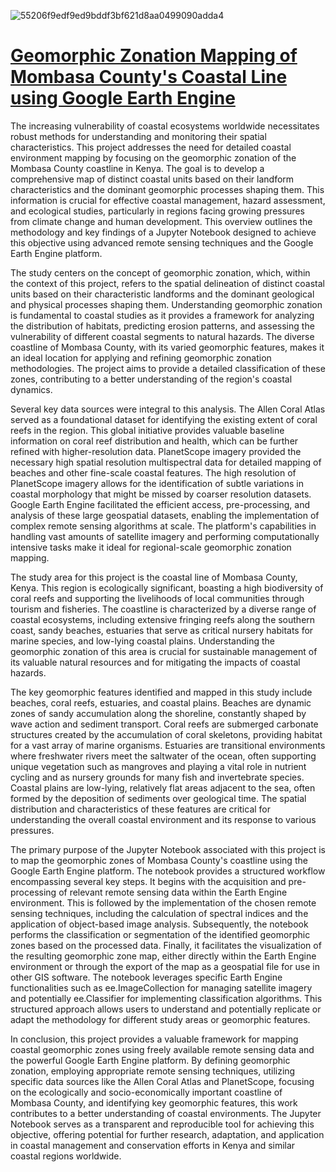 
![55206f9edf9ed9bddf3bf621d8aa0499090adda4](https://github.com/user-attachments/assets/7d5bdc77-af91-4c8d-b0fb-45c93a400460)

# <ins>Geomorphic Zonation Mapping of Mombasa County's Coastal Line using Google Earth Engine</ins>

The increasing vulnerability of coastal ecosystems worldwide necessitates robust methods for understanding and monitoring their spatial characteristics. This project addresses the need for detailed coastal environment mapping by focusing on the geomorphic zonation of the Mombasa County coastline in Kenya. The goal is to develop a comprehensive map of distinct coastal units based on their landform characteristics and the dominant geomorphic processes shaping them. This information is crucial for effective coastal management, hazard assessment, and ecological studies, particularly in regions facing growing pressures from climate change and human development. This overview outlines the methodology and key findings of a Jupyter Notebook designed to achieve this objective using advanced remote sensing techniques and the Google Earth Engine platform.

The study centers on the concept of geomorphic zonation, which, within the context of this project, refers to the spatial delineation of distinct coastal units based on their characteristic landforms and the dominant geological and physical processes shaping them. Understanding geomorphic zonation is fundamental to coastal studies as it provides a framework for analyzing the distribution of habitats, predicting erosion patterns, and assessing the vulnerability of different coastal segments to natural hazards. The diverse coastline of Mombasa County, with its varied geomorphic features, makes it an ideal location for applying and refining geomorphic zonation methodologies. The project aims to provide a detailed classification of these zones, contributing to a better understanding of the region's coastal dynamics.

Several key data sources were integral to this analysis. The Allen Coral Atlas served as a foundational dataset for identifying the existing extent of coral reefs in the region. This global initiative provides valuable baseline information on coral reef distribution and health, which can be further refined with higher-resolution data. PlanetScope imagery provided the necessary high spatial resolution multispectral data for detailed mapping of beaches and other fine-scale coastal features. The high resolution of PlanetScope imagery allows for the identification of subtle variations in coastal morphology that might be missed by coarser resolution datasets. Google Earth Engine facilitated the efficient access, pre-processing, and analysis of these large geospatial datasets, enabling the implementation of complex remote sensing algorithms at scale. The platform's capabilities in handling vast amounts of satellite imagery and performing computationally intensive tasks make it ideal for regional-scale geomorphic zonation mapping.

The study area for this project is the coastal line of Mombasa County, Kenya. This region is ecologically significant, boasting a high biodiversity of coral reefs and supporting the livelihoods of local communities through tourism and fisheries. The coastline is characterized by a diverse range of coastal ecosystems, including extensive fringing reefs along the southern coast, sandy beaches, estuaries that serve as critical nursery habitats for marine species, and low-lying coastal plains. Understanding the geomorphic zonation of this area is crucial for sustainable management of its valuable natural resources and for mitigating the impacts of coastal hazards.

The key geomorphic features identified and mapped in this study include beaches, coral reefs, estuaries, and coastal plains. Beaches are dynamic zones of sandy accumulation along the shoreline, constantly shaped by wave action and sediment transport. Coral reefs are submerged carbonate structures created by the accumulation of coral skeletons, providing habitat for a vast array of marine organisms. Estuaries are transitional environments where freshwater rivers meet the saltwater of the ocean, often supporting unique vegetation such as mangroves and playing a vital role in nutrient cycling and as nursery grounds for many fish and invertebrate species. Coastal plains are low-lying, relatively flat areas adjacent to the sea, often formed by the deposition of sediments over geological time. The spatial distribution and characteristics of these features are critical for understanding the overall coastal environment and its response to various pressures.

The primary purpose of the Jupyter Notebook associated with this project is to map the geomorphic zones of Mombasa County's coastline using the Google Earth Engine platform. The notebook provides a structured workflow encompassing several key steps. It begins with the acquisition and pre-processing of relevant remote sensing data within the Earth Engine environment. This is followed by the implementation of the chosen remote sensing techniques, including the calculation of spectral indices and the application of object-based image analysis. Subsequently, the notebook performs the classification or segmentation of the identified geomorphic zones based on the processed data. Finally, it facilitates the visualization of the resulting geomorphic zone map, either directly within the Earth Engine environment or through the export of the map as a geospatial file for use in other GIS software. The notebook leverages specific Earth Engine functionalities such as ee.ImageCollection for managing satellite imagery and potentially ee.Classifier for implementing classification algorithms. This structured approach allows users to understand and potentially replicate or adapt the methodology for different study areas or geomorphic features.

In conclusion, this project provides a valuable framework for mapping coastal geomorphic zones using freely available remote sensing data and the powerful Google Earth Engine platform. By defining geomorphic zonation, employing appropriate remote sensing techniques, utilizing specific data sources like the Allen Coral Atlas and PlanetScope, focusing on the ecologically and socio-economically important coastline of Mombasa County, and identifying key geomorphic features, this work contributes to a better understanding of coastal environments. The Jupyter Notebook serves as a transparent and reproducible tool for achieving this objective, offering potential for further research, adaptation, and application in coastal management and conservation efforts in Kenya and similar coastal regions worldwide.


